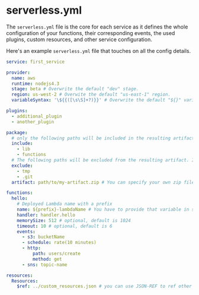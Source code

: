 # serverless.yml

The `serverless.yml` file is the core for each service as it defines the whole configuration of your functions, their
corresponding events, the used plugins, custom resources, and other service configuration.

Here's an example `serverless.yml` file that touches on all the config details.

```yml
service: first_service

provider:
  name: aws
  runtime: nodejs4.3
  stage: beta # Overwrite the default "dev" stage.
  region: us-west-2 # Overwite the default "us-east-1" region.
  variableSyntax: '\${{([\s\S]+?)}}' # Overwrite the default "${}" variable syntax to be "${{}}" instead

plugins:
  - additional_plugin
  - another_plugin

package:
  # only the following paths will be included in the resulting artifact which will be uploaded. Without specific include everything in the current folder will be included
  include:
    - lib
    - functions
  # The following paths will be excluded from the resulting artifact. If both include and exclude are defined we first apply the include, then the exclude so files are guaranteed to be excluded
  exclude:
    - tmp
    - .git
  artifact: path/to/my-artifact.zip # You can specify your own zip file for your service. Serverless won't zip your service if this is set

functions:
  hello:
    # Deployed Lambda name with a prefix
    name: ${prefix}-lambdaName # You have to provide that variable in serverless.env.yml
    handler: handler.hello
    memorySize: 512 # optional, default is 1024
    timeout: 10 # optional, default is 6
    events:
      - s3: bucketName
      - schedule: rate(10 minutes)
      - http:
          path: users/create
          method: get
      - sns: topic-name

resources:
  Resources:
    $ref: ../custom_resources.json # you can use JSON-REF to ref other JSON files
```

